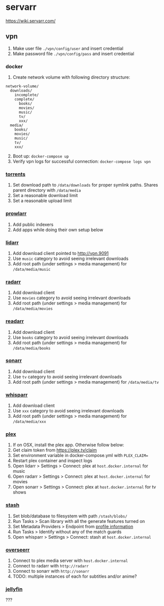 # servarr

https://wiki.servarr.com/

## vpn

1. Make user file `./vpn/config/user` and insert credential
2. Make password file `./vpn/config/pass`  and insert credential

### docker

1. Create network volume with following directory structure:

```
network-volume/
  downloads/
    incomplete/
    complete/
      books/
      movies/
      music/
      tv/
      xxx/
  media/
    books/
    movies/
    music/
    tv/
    xxx/
``` 
2. Boot up: `docker-compose up`
3. Verify vpn logs for successful connection: `docker-compose logs vpn`

### [torrents](http://localhost:9091)

1. Set download path to `/data/downloads` for proper symlink paths. Shares parent directory with `/data/media`
2. Set a reasonable download limit
3. Set a reasonable upload limit  

### [prowlarr](http://localhost:9696)

1. Add public indexers
2. Add apps while doing their own setup below

### [lidarr](http://localhost:8686)

1. Add download client pointed to http://vpn.9091
2. Use `music` category to avoid seeing irrelevant downloads
3. Add root path (under settings > media management) for `/data/media/music`

### [radarr](http://localhost:7878)

1. Add download client
2. Use `movies` category to avoid seeing irrelevant downloads
3. Add root path (under settings > media management) for `/data/media/movies`

### [readarr](http://localhost:8787)

1. Add download client
2. Use `books` category to avoid seeing irrelevant downloads
3. Add root path (under settings > media management) for `/data/media/books`

### [sonarr](http://localhost:8989)

1. Add download client
2. Use `tv` category to avoid seeing irrelevant downloads
3. Add root path (under settings > media management) for `/data/media/tv`

### [whisparr](http://localhost:6969)

1. Add download client
2. Use `xxx` category to avoid seeing irrelevant downloads
3. Add root path (under settings > media management) for `/data/media/xxx`

### [plex](http://localhost:32400/)

1. If on OSX, install the plex app. Otherwise follow below:
1. Get claim token from https://plex.tv/claim
2. Set environment variable in docker-compose.yml with `PLEX_CLAIM=`
3. Restart plex container and inspect logs
4. Open lidarr > Settings > Connect: plex at `host.docker.internal` for music
5. Open radarr > Settings > Connect: plex at `host.docker.internal` for movies
4. Open sonarr > Settings > Connect: plex at `host.docker.internal` for tv shows

### [stash](http://localhost:9999/)

1. Set blob/database to filesystem with path `/stash/blobs/`
2. Run Tasks > Scan library with all the generate features turned on
3. Set Metadata Providers > Endpoint from [profile information](https://stashdb.org)
4. Run Tasks > Identify without any of the match guards
5. Open whisparr > Settings > Connect: stash at `host.docker.internal`

### [overseerr](http://localhost:5055)

1. Connect to plex media server with `host.docker.internal`
2. Connect to radarr with `http://radarr`
3. Connect to sonarr with `http://sonarr`
4. TODO: multiple instances of each for subtitles and/or anime?

### [jellyfin](http://localhost:8096)

???
